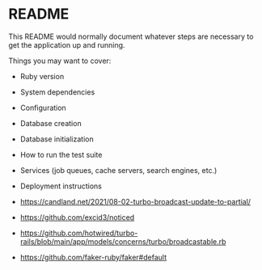 # README

This README would normally document whatever steps are necessary to get the
application up and running.

Things you may want to cover:

* Ruby version

* System dependencies

* Configuration

* Database creation

* Database initialization

* How to run the test suite

* Services (job queues, cache servers, search engines, etc.)

* Deployment instructions

* https://candland.net/2021/08-02-turbo-broadcast-update-to-partial/
* https://github.com/excid3/noticed
* https://github.com/hotwired/turbo-rails/blob/main/app/models/concerns/turbo/broadcastable.rb
* https://github.com/faker-ruby/faker#default